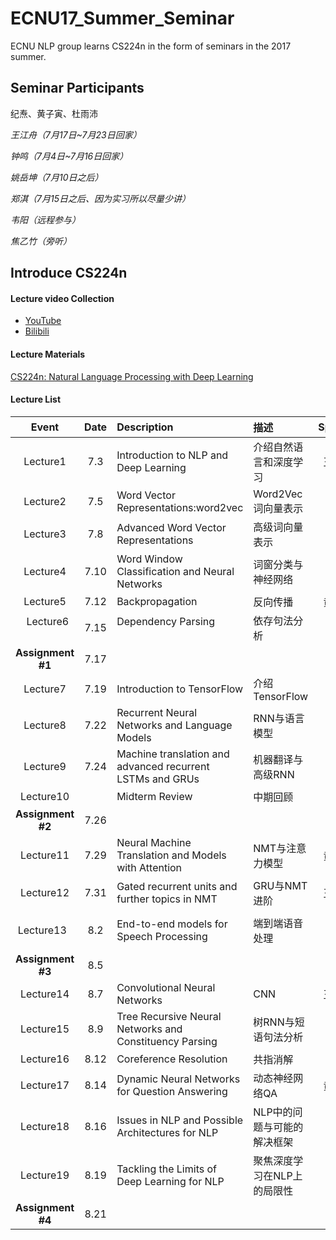 # ECNU17_Summer_Seminar
ECNU NLP group learns CS224n in the form of seminars in the 2017 summer.



## Seminar Participants

纪焘、黄子寅、杜雨沛

*王江舟（7月17日~7月23日回家）*

*钟鸣（7月4日~7月16日回家）*

*姚岳坤（7月10日之后）*

*郑淇（7月15日之后、因为实习所以尽量少讲）*

*韦阳（远程参与）*

*焦乙竹（旁听）*



## Introduce CS224n

#### Lecture video Collection

+ [YouTube](https://www.youtube.com/playlist?list=PL3FW7Lu3i5Jsnh1rnUwq_TcylNr7EkRe6)
+ [Bilibili](http://space.bilibili.com/23852932#!/channel/detail?cid=11177)



#### Lecture Materials

[CS224n: Natural Language Processing with Deep Learning](http://web.stanford.edu/class/cs224n/syllabus.html)



#### Lecture List

|       Event       | Date | Description                              | 描述              | Speaker |
| :---------------: | :--: | :--------------------------------------- | :-------------- | :-----: |
|     Lecture1      | 7.3  | Introduction to NLP and Deep Learning    | 介绍自然语言和深度学习     |   王江舟   |
|     Lecture2      | 7.5  | Word Vector Representations:word2vec     | Word2Vec词向量表示   |   纪焘    |
|     Lecture3      | 7.8  | Advanced Word Vector Representations     | 高级词向量表示         |         |
|     Lecture4      | 7.10 | Word Window Classification and Neural Networks | 词窗分类与神经网络       |         |
|     Lecture5      | 7.12 | Backpropagation                          | 反向传播            |   黄子寅   |
|     Lecture6      | 7.15 | Dependency Parsing                       | 依存句法分析          |     姚岳坤    |
| **Assignment #1** | 7.17 |                                          |                 |   纪焘    |
|     Lecture7      | 7.19 | Introduction to TensorFlow               | 介绍TensorFlow    |         |
|     Lecture8      | 7.22 | Recurrent Neural Networks and Language Models | RNN与语言模型        |   钟鸣    |
|     Lecture9      | 7.24 | Machine translation and advanced recurrent LSTMs and GRUs | 机器翻译与高级RNN      |   钟鸣    |
|     Lecture10     |      | Midterm Review                           | 中期回顾            |   不讲    |
| **Assignment #2** | 7.26 |                                          |                 |   纪焘    |
|     Lecture11     | 7.29 | Neural Machine Translation and Models with Attention | NMT与注意力模型       |   黄子寅   |
|     Lecture12     | 7.31 | Gated recurrent units and further topics in NMT | GRU与NMT进阶       |   王江舟   |
|     Lecture13     | 8.2  | End-to-end models for Speech Processing  | 端到端语音处理         |     姚岳坤    |
| **Assignment #3** | 8.5  |                                          |                 |   纪焘    |
|     Lecture14     | 8.7  | Convolutional Neural Networks            | CNN             |   王江舟   |
|     Lecture15     | 8.9  | Tree Recursive Neural Networks and Constituency Parsing | 树RNN与短语句法分析     |   钟鸣    |
|     Lecture16     | 8.12 | Coreference Resolution                   | 共指消解            |         |
|     Lecture17     | 8.14 | Dynamic Neural Networks for Question Answering | 动态神经网络QA        |   黄子寅   |
|     Lecture18     | 8.16 | Issues in NLP and Possible Architectures for NLP | NLP中的问题与可能的解决框架 |         |
|     Lecture19     | 8.19 | Tackling the Limits of Deep Learning for NLP | 聚焦深度学习在NLP上的局限性 |         |
| **Assignment #4** | 8.21 |                                          |                 |   纪焘    |



